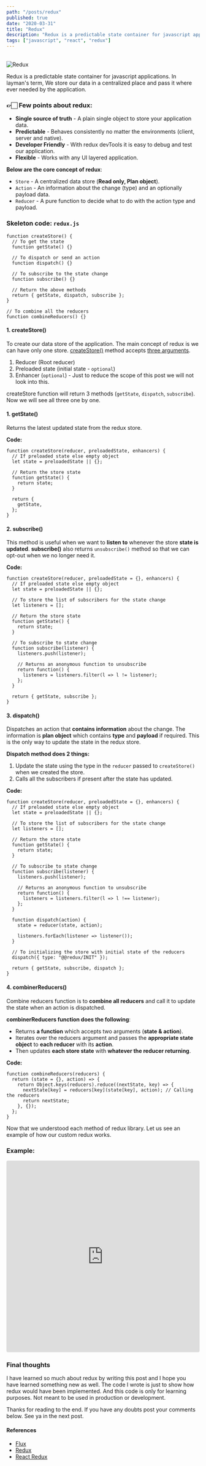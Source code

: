 ```yaml
---
path: "/posts/redux"
published: true
date: "2020-03-31"
title: "Redux"
description: "Redux is a predictable state container for javascript applications which with any UI layered application."
tags: ["javascript", "react", "redux"]
---
```


<br /><img src="./redux.png" alt="Redux" /><br />

Redux is a predictable state container for javascript applications. In layman's term, We store our data in a centralized place and pass it where ever needed by the application.

### 👉🏻 Few points about redux:

- **Single source of truth** - A plain single object to store your application data.
- **Predictable** - Behaves consistently no matter the environments (client, server and native).
- **Developer Friendly** - With redux devTools it is easy to debug and test our application.
- **Flexible** - Works with any UI layered application.

**Below are the core concept of redux**:

- `Store` - A centralized data store (**Read only, Plan object**).
- `Action` - An information about the change (type) and an optionally payload data.
- `Reducer` - A pure function to decide what to do with the action type and payload.

### Skeleton code: `redux.js`

```js{numberLines: true}{3,6,9,16}
function createStore() {
  // To get the state
  function getState() {}

  // To dispatch or send an action
  function dispatch() {}

  // To subscribe to the state change
  function subscribe() {}

  // Return the above methods
  return { getState, dispatch, subscribe };
}

// To combine all the reducers
function combineReducers() {}
```

#### 1. createStore()

To create our data store of the application. The main concept of redux is we can have only one store. [createStore()](https://redux.js.org/api/createstore) method accepts [three arguments](https://redux.js.org/api/createstore#arguments).

1. Reducer (Root reducer)
1. Preloaded state (initial state - `optional`)
1. Enhancer (`optional`) - Just to reduce the scope of this post we will not look into this.

createStore function will return 3 methods (`getState`, `dispatch`, `subscribe`). Now we will see all three one by one.

#### 1. getState()

Returns the latest updated state from the redux store.

**Code:**

```js{3, 6-8}{numberLines: true}
function createStore(reducer, preloadedState, enhancers) {
  // If preloaded state else empty object
  let state = preloadedState || {};

  // Return the store state
  function getState() {
    return state;
  }

  return {
    getState,
  };
}
```

#### 2. subscribe()

This method is useful when we want to **listen to** whenever the store **state is updated**. **subscribe()** also returns `unsubscribe()` method so that we can opt-out when we no longer need it.

**Code:**

```js{numberLines: true}{6,14-21}
function createStore(reducer, preloadedState = {}, enhancers) {
  // If preloaded state else empty object
  let state = preloadedState || {};

  // To store the list of subscribers for the state change
  let listeners = [];

  // Return the store state
  function getState() {
    return state;
  }

  // To subscribe to state change
  function subscribe(listener) {
    listeners.push(listener);

    // Returns an anonymous function to unsubscribe
    return function() {
      listeners = listeners.filter(l => l != listener);
    };
  }

  return { getState, subscribe };
}
```

#### 3. dispatch()

Dispatches an action that **contains information** about the change. The information is **plan object** which contains **type** and **payload** if required.
This is the only way to update the state in the redux store.

**Dispatch method does 2 things:**

1. Update the state using the type in the `reducer` passed to `createStore()` when we created the store.
1. Calls all the subscribers if present after the state has updated.

**Code:**

```js{numberLines: true}{23-27,30}
function createStore(reducer, preloadedState = {}, enhancers) {
  // If preloaded state else empty object
  let state = preloadedState || {};

  // To store the list of subscribers for the state change
  let listeners = [];

  // Return the store state
  function getState() {
    return state;
  }

  // To subscribe to state change
  function subscribe(listener) {
    listeners.push(listener);

    // Returns an anonymous function to unsubscribe
    return function() {
      listeners = listeners.filter(l => l !== listener);
    };
  }

  function dispatch(action) {
    state = reducer(state, action);

    listeners.forEach(listener => listener());
  }

  // To initializing the store with initial state of the reducers
  dispatch({ type: "@@redux/INIT" });

  return { getState, subscribe, dispatch };
}
```

#### 4. combinerReducers()

Combine reducers function is to **combine all reducers** and call it to update the state when an action is dispatched.

**combinerReducers function does the following**:

- Returns **a function** which accepts two arguments (**state & action**).
- Iterates over the reducers argument and passes the **appropriate state object** to **each reducer** with its **action**.
- Then updates **each store state** with **whatever the reducer returning**.

**Code:**

```js{numberLines: true}{2-7}
function combineReducers(reducers) {
  return (state = {}, action) => {
    return Object.keys(reducers).reduce((nextState, key) => {
      nextState[key] = reducers[key](state[key], action); // Calling the reducers
      return nextState;
    }, {});
  };
}
```

Now that we understood each method of redux library. Let us see an example of how our custom redux works.

### Example:

<iframe
     src="https://codesandbox.io/embed/reduxjs-m53j5?expanddevtools=1&fontsize=14&hidenavigation=1&theme=dark"
     style="width:100%; height:500px; border:0; border-radius: 4px; overflow:hidden;"
     title="redux.js"
     allow="geolocation; microphone; camera; midi; vr; accelerometer; gyroscope; payment; ambient-light-sensor; encrypted-media; usb"
     sandbox="allow-modals allow-forms allow-popups allow-scripts allow-same-origin"
   ></iframe>

### Final thoughts

I have learned so much about redux by writing this post and I hope you have learned something new as well. The code I wrote is just to show how redux would have been implemented. And this code is only for learning purposes. Not meant to be used in production or development.

Thanks for reading to the end. If you have any doubts post your comments below. See ya in the next post.

#### References

- [Flux](https://github.com/facebook/flux)
- [Redux](https://redux.js.org/introduction/getting-started)
- [React Redux](https://react-redux.js.org/)
